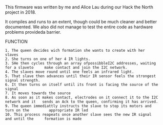 This firmware was written by me and Alice Lau during our Hack the North project in 2018. 

It compiles and runs to an extent, though could be much cleaner and better documented.
We also did not manage to test the entire code as hardware problems provideda barrier.


FUNCTION
	
	1. The queen decides wich formation she wants to create with her slaves
	2. She turns on one of her 4 IR lights.
	3. SHe then cycles through an array ofpossibbleI2C addresses, waiting for a slaveto 	make contact and join the I2C network.
	4. The slaves move round until one feels an infrared light.
	5. That slave then advances until their IR sensor feels the strongest signal strength.
	6. It then turns on itself until its front is facing the source of the signal
	7. It moves towards the source
	8. As soon as it makes contact, electrodes on it connect it to the I2C network and it 	sends an Ack to the queen, confirming it has arrived.
	9. The queen immediattly instructs the slave to stop its motors and turn on the 	    appropriate IR led
	10. This process reapeats once another slave sees the new IR signal and until the     formation is made